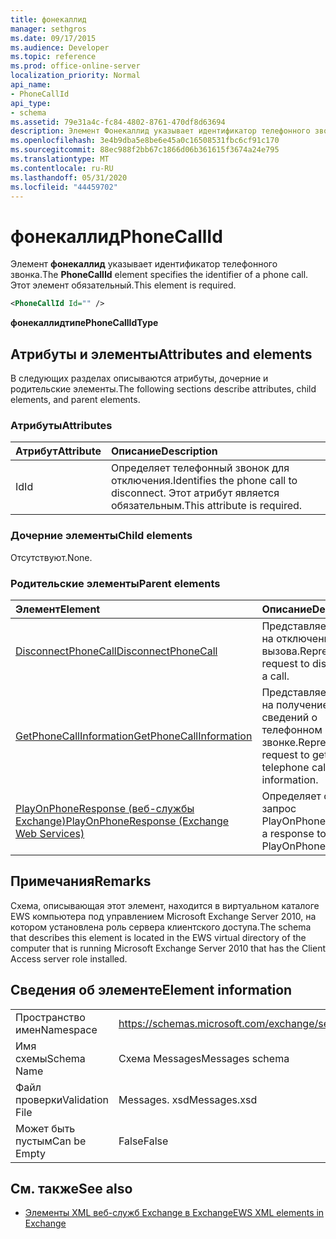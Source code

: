 ```yaml
---
title: фонекаллид
manager: sethgros
ms.date: 09/17/2015
ms.audience: Developer
ms.topic: reference
ms.prod: office-online-server
localization_priority: Normal
api_name:
- PhoneCallId
api_type:
- schema
ms.assetid: 79e31a4c-fc84-4802-8761-470df8d63694
description: Элемент Фонекаллид указывает идентификатор телефонного звонка. Этот элемент обязательный.
ms.openlocfilehash: 3e4b9dba5e8be6e45a0c16508531fbc6cf91c170
ms.sourcegitcommit: 88ec988f2bb67c1866d06b361615f3674a24e795
ms.translationtype: MT
ms.contentlocale: ru-RU
ms.lasthandoff: 05/31/2020
ms.locfileid: "44459702"
---
```

# <a name="phonecallid"></a><span data-ttu-id="67edf-104">фонекаллид</span><span class="sxs-lookup"><span data-stu-id="67edf-104">PhoneCallId</span></span>

<span data-ttu-id="67edf-105">Элемент **фонекаллид** указывает идентификатор телефонного звонка.</span><span class="sxs-lookup"><span data-stu-id="67edf-105">The **PhoneCallId** element specifies the identifier of a phone call.</span></span> <span data-ttu-id="67edf-106">Этот элемент обязательный.</span><span class="sxs-lookup"><span data-stu-id="67edf-106">This element is required.</span></span> 
  
```xml
<PhoneCallId Id="" />
```

 <span data-ttu-id="67edf-107">**фонекаллидтипе**</span><span class="sxs-lookup"><span data-stu-id="67edf-107">**PhoneCallIdType**</span></span>
## <a name="attributes-and-elements"></a><span data-ttu-id="67edf-108">Атрибуты и элементы</span><span class="sxs-lookup"><span data-stu-id="67edf-108">Attributes and elements</span></span>

<span data-ttu-id="67edf-109">В следующих разделах описываются атрибуты, дочерние и родительские элементы.</span><span class="sxs-lookup"><span data-stu-id="67edf-109">The following sections describe attributes, child elements, and parent elements.</span></span>
  
### <a name="attributes"></a><span data-ttu-id="67edf-110">Атрибуты</span><span class="sxs-lookup"><span data-stu-id="67edf-110">Attributes</span></span>

|<span data-ttu-id="67edf-111">**Атрибут**</span><span class="sxs-lookup"><span data-stu-id="67edf-111">**Attribute**</span></span>|<span data-ttu-id="67edf-112">**Описание**</span><span class="sxs-lookup"><span data-stu-id="67edf-112">**Description**</span></span>|
|:-----|:-----|
|<span data-ttu-id="67edf-113">Id</span><span class="sxs-lookup"><span data-stu-id="67edf-113">Id</span></span>  <br/> |<span data-ttu-id="67edf-114">Определяет телефонный звонок для отключения.</span><span class="sxs-lookup"><span data-stu-id="67edf-114">Identifies the phone call to disconnect.</span></span> <span data-ttu-id="67edf-115">Этот атрибут является обязательным.</span><span class="sxs-lookup"><span data-stu-id="67edf-115">This attribute is required.</span></span>  <br/> |
   
### <a name="child-elements"></a><span data-ttu-id="67edf-116">Дочерние элементы</span><span class="sxs-lookup"><span data-stu-id="67edf-116">Child elements</span></span>

<span data-ttu-id="67edf-117">Отсутствуют.</span><span class="sxs-lookup"><span data-stu-id="67edf-117">None.</span></span>
  
### <a name="parent-elements"></a><span data-ttu-id="67edf-118">Родительские элементы</span><span class="sxs-lookup"><span data-stu-id="67edf-118">Parent elements</span></span>

|<span data-ttu-id="67edf-119">**Элемент**</span><span class="sxs-lookup"><span data-stu-id="67edf-119">**Element**</span></span>|<span data-ttu-id="67edf-120">**Описание**</span><span class="sxs-lookup"><span data-stu-id="67edf-120">**Description**</span></span>|
|:-----|:-----|
|[<span data-ttu-id="67edf-121">DisconnectPhoneCall</span><span class="sxs-lookup"><span data-stu-id="67edf-121">DisconnectPhoneCall</span></span>](disconnectphonecall.md) <br/> |<span data-ttu-id="67edf-122">Представляет запрос на отключение вызова.</span><span class="sxs-lookup"><span data-stu-id="67edf-122">Represents a request to disconnect a call.</span></span>  <br/> |
|[<span data-ttu-id="67edf-123">GetPhoneCallInformation</span><span class="sxs-lookup"><span data-stu-id="67edf-123">GetPhoneCallInformation</span></span>](getphonecallinformation.md) <br/> |<span data-ttu-id="67edf-124">Представляет запрос на получение сведений о телефонном звонке.</span><span class="sxs-lookup"><span data-stu-id="67edf-124">Represents a request to get telephone call information.</span></span>  <br/> |
|[<span data-ttu-id="67edf-125">PlayOnPhoneResponse (веб-службы Exchange)</span><span class="sxs-lookup"><span data-stu-id="67edf-125">PlayOnPhoneResponse (Exchange Web Services)</span></span>](playonphoneresponse-exchange-web-services.md) <br/> |<span data-ttu-id="67edf-126">Определяет ответ на запрос PlayOnPhone.</span><span class="sxs-lookup"><span data-stu-id="67edf-126">Defines a response to a PlayOnPhone request.</span></span>  <br/> |
   
## <a name="remarks"></a><span data-ttu-id="67edf-127">Примечания</span><span class="sxs-lookup"><span data-stu-id="67edf-127">Remarks</span></span>

<span data-ttu-id="67edf-128">Схема, описывающая этот элемент, находится в виртуальном каталоге EWS компьютера под управлением Microsoft Exchange Server 2010, на котором установлена роль сервера клиентского доступа.</span><span class="sxs-lookup"><span data-stu-id="67edf-128">The schema that describes this element is located in the EWS virtual directory of the computer that is running Microsoft Exchange Server 2010 that has the Client Access server role installed.</span></span>
  
## <a name="element-information"></a><span data-ttu-id="67edf-129">Сведения об элементе</span><span class="sxs-lookup"><span data-stu-id="67edf-129">Element information</span></span>

|||
|:-----|:-----|
|<span data-ttu-id="67edf-130">Пространство имен</span><span class="sxs-lookup"><span data-stu-id="67edf-130">Namespace</span></span>  <br/> |https://schemas.microsoft.com/exchange/services/2006/messages  <br/> |
|<span data-ttu-id="67edf-131">Имя схемы</span><span class="sxs-lookup"><span data-stu-id="67edf-131">Schema Name</span></span>  <br/> |<span data-ttu-id="67edf-132">Схема Messages</span><span class="sxs-lookup"><span data-stu-id="67edf-132">Messages schema</span></span>  <br/> |
|<span data-ttu-id="67edf-133">Файл проверки</span><span class="sxs-lookup"><span data-stu-id="67edf-133">Validation File</span></span>  <br/> |<span data-ttu-id="67edf-134">Messages. xsd</span><span class="sxs-lookup"><span data-stu-id="67edf-134">Messages.xsd</span></span>  <br/> |
|<span data-ttu-id="67edf-135">Может быть пустым</span><span class="sxs-lookup"><span data-stu-id="67edf-135">Can be Empty</span></span>  <br/> |<span data-ttu-id="67edf-136">False</span><span class="sxs-lookup"><span data-stu-id="67edf-136">False</span></span>  <br/> |
   
## <a name="see-also"></a><span data-ttu-id="67edf-137">См. также</span><span class="sxs-lookup"><span data-stu-id="67edf-137">See also</span></span>



- [<span data-ttu-id="67edf-138">Элементы XML веб-служб Exchange в Exchange</span><span class="sxs-lookup"><span data-stu-id="67edf-138">EWS XML elements in Exchange</span></span>](ews-xml-elements-in-exchange.md)

